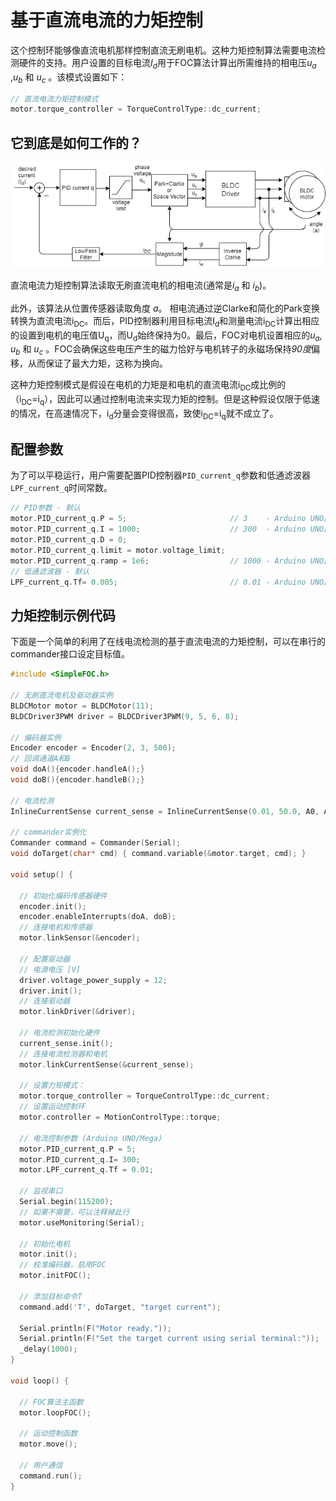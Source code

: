 
# 基于直流电流的力矩控制
这个控制环能够像直流电机那样控制直流无刷电机。这种力矩控制算法需要电流检测硬件的支持。用户设置的目标电流<i>I<sub>d</sub></i>用于FOC算法计算出所需维持的相电压<i>u<sub>a</sub></i> ,<i>u<sub>b</sub></i> 和 <i>u<sub>c</sub></i> 。该模式设置如下：

```cpp
// 直流电流力矩控制模式
motor.torque_controller = TorqueControlType::dc_current;
```

## 它到底是如何工作的？
 <a name="foc_image"></a><img src="extras/Images/dc_current_mode.png">

直流电流力矩控制算法读取无刷直流电机的相电流(通常是<i>i<sub>a</sub></i> 和 <i>i<sub>b</sub></i>)。

此外，该算法从位置传感器读取角度 <i>a</i>。 相电流通过逆Clarke和简化的Park变换转换为直流电流i<sub>DC</sub>。而后，PID控制器利用目标电流I<sub>d</sub>和测量电流i<sub>DC</sub>计算出相应的设置到电机的电压值U<sub>q</sub>，而U<sub>d</sub>始终保持为0。最后，FOC对电机设置相应的<i>u<sub>a</sub></i>, <i>u<sub>b</sub></i> 和 <i>u<sub>c</sub></i> 。FOC会确保这些电压产生的磁力恰好与电机转子的永磁场保持<i>90度</i>偏移，从而保证了最大力矩，这称为换向。

这种力矩控制模式是假设在电机的力矩是和电机的直流电流i<sub>DC</sub>成比例的（i<sub>DC</sub>=i<sub>q</sub>），因此可以通过控制电流来实现力矩的控制。但是这种假设仅限于低速的情况，在高速情况下，i<sub>d</sub>分量会变得很高，致使i<sub>DC</sub>=i<sub>q</sub>就不成立了。

## 配置参数
为了可以平稳运行，用户需要配置PID控制器`PID_current_q`参数和低通滤波器`LPF_current_q`时间常数。

```cpp
// PID参数 - 默认
motor.PID_current_q.P = 5;                       // 3    - Arduino UNO/MEGA
motor.PID_current_q.I = 1000;                    // 300  - Arduino UNO/MEGA
motor.PID_current_q.D = 0;
motor.PID_current_q.limit = motor.voltage_limit; 
motor.PID_current_q.ramp = 1e6;                  // 1000 - Arduino UNO/MEGA
// 低通滤波器 - 默认
LPF_current_q.Tf= 0.005;                         // 0.01 - Arduino UNO/MEGA
```



## 力矩控制示例代码

下面是一个简单的利用了在线电流检测的基于直流电流的力矩控制，可以在串行的commander接口设定目标值。

```cpp
#include <SimpleFOC.h>

// 无刷直流电机及驱动器实例
BLDCMotor motor = BLDCMotor(11);
BLDCDriver3PWM driver = BLDCDriver3PWM(9, 5, 6, 8);

// 编码器实例
Encoder encoder = Encoder(2, 3, 500);
// 回调通道A和B
void doA(){encoder.handleA();}
void doB(){encoder.handleB();}

// 电流检测
InlineCurrentSense current_sense = InlineCurrentSense(0.01, 50.0, A0, A2);

// commander实例化
Commander command = Commander(Serial);
void doTarget(char* cmd) { command.variable(&motor.target, cmd); }

void setup() { 
  
  // 初始化编码传感器硬件
  encoder.init();
  encoder.enableInterrupts(doA, doB); 
  // 连接电机和传感器
  motor.linkSensor(&encoder);

  // 配置驱动器
  // 电源电压 [V]
  driver.voltage_power_supply = 12;
  driver.init();
  // 连接驱动器
  motor.linkDriver(&driver);

  // 电流检测初始化硬件
  current_sense.init();
  // 连接电流检测器和电机
  motor.linkCurrentSense(&current_sense);

  // 设置力矩模式：
  motor.torque_controller = TorqueControlType::dc_current; 
  // 设置运动控制环
  motor.controller = MotionControlType::torque;

  // 电流控制参数 (Arduino UNO/Mega)
  motor.PID_current_q.P = 5;
  motor.PID_current_q.I= 300;
  motor.LPF_current_q.Tf = 0.01; 

  // 监视串口
  Serial.begin(115200);
  // 如果不需要，可以注释掉此行
  motor.useMonitoring(Serial);

  // 初始化电机
  motor.init();
  // 校准编码器，启用FOC
  motor.initFOC();

  // 添加目标命令T
  command.add('T', doTarget, "target current");

  Serial.println(F("Motor ready."));
  Serial.println(F("Set the target current using serial terminal:"));
  _delay(1000);
}

void loop() {

  // FOC算法主函数
  motor.loopFOC();

  // 运动控制函数
  motor.move();

  // 用户通信
  command.run();
}
```